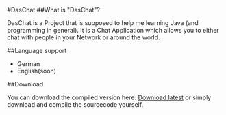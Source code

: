 #DasChat
##What is "DasChat"?

DasChat is a Project that is supposed to help me learning Java (and programming in general). It is a Chat Application which allows you to either chat with people in your Network or around the world.

##Language support

- German
- English(soon)

##Download

You can download the compiled version here: [Download latest](https://github.com/Bios-Marcel/DasChat/releases/latest) or simply download and compile the sourcecode yourself.
